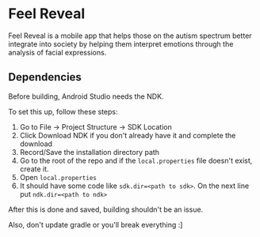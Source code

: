 # Feel Reveal
Feel Reveal is a mobile app that helps those on the autism spectrum better integrate into society by helping them interpret emotions through the analysis of facial expressions.



## Dependencies 
Before building, Android Studio needs the NDK.

To set this up, follow these steps:
1. Go to File -> Project Structure -> SDK Location
2. Click Download NDK if you don't already have it and complete the download
3. Record/Save the installation directory path
4. Go to the root of the repo and if the `local.properties` file doesn't exist, create it.
5. Open `local.properties`
6. It should have some code like `sdk.dir=<path to sdk>`. On the next line put `ndk.dir=<path to ndk>`

After this is done and saved, building shouldn't be an issue.

Also, don't update gradle or you'll break everything :]